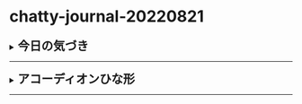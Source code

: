# chatty-journal-20220821

<details>
<summary><h2 style="display:inline">今日の気づき</h2></summary>
 <h3>無料クラウドサービスの盲点</h3>
 今日は新しく始めたばかりのhtml-Basic-Studyリポジトリの更新に没頭しました  
 その際に感じたことを記載します。<br/>
 ネットコンディションに影響を受けているのであらかじめお断りしておきます。
 
</details>

<hr/>
<details>
<summary><h2 style="display:inline">アコーディオンひな形</h2></summary>
 <h3>タイトル</h3>
 <ol>
  <li>番号付きリスト</li>
  <li></li>
 </ol>
 <ul>
  <li>記号付きリスト</li>
  <li></li>
 </ul>
 <p>画像の利用</p>
 <div><img style="width:300px" src="images/oniyama-tonbo.jpg"></div>
</details>

<hr/>


